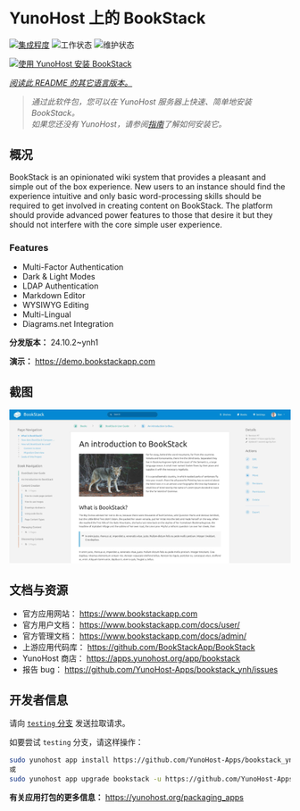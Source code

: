 <!--
注意：此 README 由 <https://github.com/YunoHost/apps/tree/master/tools/readme_generator> 自动生成
请勿手动编辑。
-->

# YunoHost 上的 BookStack

[![集成程度](https://dash.yunohost.org/integration/bookstack.svg)](https://ci-apps.yunohost.org/ci/apps/bookstack/) ![工作状态](https://ci-apps.yunohost.org/ci/badges/bookstack.status.svg) ![维护状态](https://ci-apps.yunohost.org/ci/badges/bookstack.maintain.svg)

[![使用 YunoHost 安装 BookStack](https://install-app.yunohost.org/install-with-yunohost.svg)](https://install-app.yunohost.org/?app=bookstack)

*[阅读此 README 的其它语言版本。](./ALL_README.md)*

> *通过此软件包，您可以在 YunoHost 服务器上快速、简单地安装 BookStack。*  
> *如果您还没有 YunoHost，请参阅[指南](https://yunohost.org/install)了解如何安装它。*

## 概况

BookStack is an opinionated wiki system that provides a pleasant and simple out of the box experience. New users to an instance should find the experience intuitive and only basic word-processing skills should be required to get involved in creating content on BookStack. The platform should provide advanced power features to those that desire it but they should not interfere with the core simple user experience.

### Features

- Multi-Factor Authentication
- Dark & Light Modes
- LDAP Authentication
- Markdown Editor
- WYSIWYG Editing
- Multi-Lingual
- Diagrams.net Integration


**分发版本：** 24.10.2~ynh1

**演示：** <https://demo.bookstackapp.com>

## 截图

![BookStack 的截图](./doc/screenshots/screenshot.png)

## 文档与资源

- 官方应用网站： <https://www.bookstackapp.com>
- 官方用户文档： <https://www.bookstackapp.com/docs/user/>
- 官方管理文档： <https://www.bookstackapp.com/docs/admin/>
- 上游应用代码库： <https://github.com/BookStackApp/BookStack>
- YunoHost 商店： <https://apps.yunohost.org/app/bookstack>
- 报告 bug： <https://github.com/YunoHost-Apps/bookstack_ynh/issues>

## 开发者信息

请向 [`testing` 分支](https://github.com/YunoHost-Apps/bookstack_ynh/tree/testing) 发送拉取请求。

如要尝试 `testing` 分支，请这样操作：

```bash
sudo yunohost app install https://github.com/YunoHost-Apps/bookstack_ynh/tree/testing --debug
或
sudo yunohost app upgrade bookstack -u https://github.com/YunoHost-Apps/bookstack_ynh/tree/testing --debug
```

**有关应用打包的更多信息：** <https://yunohost.org/packaging_apps>

